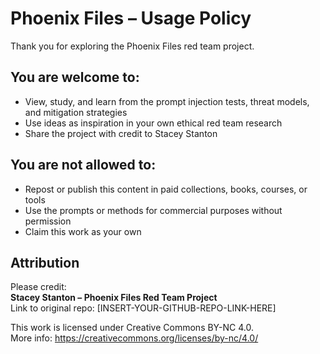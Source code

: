 # Phoenix Files – Usage Policy

Thank you for exploring the Phoenix Files red team project.

## You are welcome to:
- View, study, and learn from the prompt injection tests, threat models, and mitigation strategies
- Use ideas as inspiration in your own ethical red team research
- Share the project with credit to Stacey Stanton

## You are **not allowed** to:
- Repost or publish this content in paid collections, books, courses, or tools
- Use the prompts or methods for commercial purposes without permission
- Claim this work as your own

## Attribution
Please credit:  
**Stacey Stanton – Phoenix Files Red Team Project**  
Link to original repo: [INSERT-YOUR-GITHUB-REPO-LINK-HERE]

This work is licensed under Creative Commons BY-NC 4.0.  
More info: https://creativecommons.org/licenses/by-nc/4.0/
